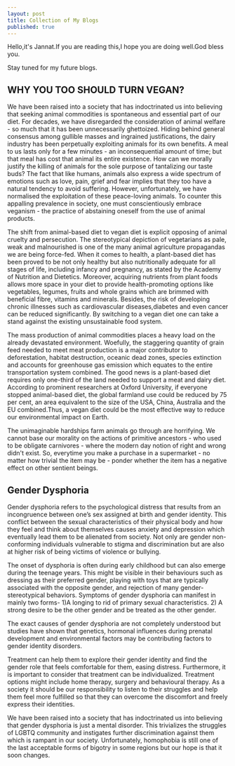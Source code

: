 ```yaml
---
layout: post
title: Collection of My Blogs
published: true
---
```

Hello,it's Jannat.If you are reading this,I hope you are doing well.God bless you.

Stay tuned for my future blogs.

## WHY YOU TOO SHOULD TURN VEGAN?
We have been raised into a society that has indoctrinated us into believing that seeking animal commodities is spontaneous and essential part of our diet. For decades, we have disregarded the consideration of animal welfare - so much that it has been unnecessarily ghettoized. Hiding behind general consensus among gullible masses and ingrained justifications, the dairy industry has been perpetually exploiting animals for its own benefits. A meal to us lasts only for a few minutes - an inconsequential amount of time; but that meal has cost that animal its entire existence. How can we morally justify the killing of animals for the sole purpose of tantalizing our taste buds? The fact that like humans, animals also express a wide spectrum of emotions such as love, pain, grief and fear implies that they too have a natural tendency to avoid suffering. However, unfortunately, we have normalised the exploitation of these peace-loving animals. To counter this appalling prevalence in society, one must conscientiously embrace veganism - the practice of abstaining oneself from the use of animal products.

The shift from animal-based diet to vegan diet is explicit opposing of animal cruelty and persecution. The stereotypical depiction of vegetarians as pale, weak and malnourished is one of the many animal agriculture propagandas we are being force-fed. When it comes to health, a plant-based diet has been proved to be not only healthy but also nutritionally adequate for all stages of life, including infancy and pregnancy, as stated by the Academy of Nutrition and Dietetics. Moreover, acquiring nutrients from plant foods allows more space in your diet to provide health-promoting options like vegetables, legumes, fruits and whole grains which are brimmed with beneficial fibre, vitamins and minerals. Besides, the risk of developing chronic illnesses such as cardiovascular diseases,diabetes and even cancer can be reduced significantly. By switching to a vegan diet one can take a stand against the existing unsustainable food system.

The mass production of animal commodities places a heavy load on the already devastated environment. Woefully, the staggering quantity of grain feed needed to meet meat production is a major contributor to deforestation, habitat destruction, oceanic dead zones, species extinction and accounts for greenhouse gas emission which equates to the entire transportation system combined. The good news is a plant-based diet requires only one-third of the land needed to support a meat and dairy diet. According to prominent researchers at Oxford University, if everyone stopped animal-based diet, the global farmland use could be reduced by 75 per cent, an area equivalent to the size of the USA, China, Australia and the EU combined.Thus, a vegan diet could be the most effective way to reduce our environmental impact on Earth.

The unimaginable hardships farm animals go through are horrifying. We cannot base our morality on the actions of primitive ancestors - who used to be obligate carnivores - where the modern day notion of right and wrong didn't exist. So, everytime you make a purchase in a supermarket - no matter how trivial the item may be - ponder whether the item has a negative effect on other sentient beings.

## Gender Dysphoria
Gender dysphoria refers to the psychological distress that results from an incongruence
between one’s sex assigned at birth and gender identity. This conflict between the sexual
characteristics of their physical body and how they feel and think about themselves causes
anxiety and depression which eventually lead them to be alienated from society. Not only are
gender non-conforming individuals vulnerable to stigma and discrimination but are also at
higher risk of being victims of violence or bullying.

The onset of dysphoria is often during early childhood but can also emerge during the
teenage years. This might be visible in their behaviours such as dressing as their preferred
gender, playing with toys that are typically associated with the opposite gender, and rejection
of many gender-stereotypical behaviors. Symptoms of gender dysphoria can manifest in
mainly two forms- 1)A longing to rid of primary sexual characteristics. 2) A strong desire
to be the other gender and be treated as the other gender.

The exact causes of gender dysphoria are not completely understood but studies have
shown that genetics, hormonal influences during prenatal development and environmental
factors may be contributing factors to gender identity disorders.

Treatment can help them to explore their gender identity and find the gender role that feels
comfortable for them, easing distress. Furthermore, it is important to consider that treatment can be
individualized. Treatment options might include home therapy, surgery and behavioural
therapy. As a society it should be our responsibility to listen to their struggles and help them
feel more fulfilled so that they can overcome the discomfort and freely express their
identities.

We have been raised into a society that has indoctrinated us into believing that gender
dysphoria is just a mental disorder. This trivializes the struggles of LGBTQ community and
instigates further discrimination against them which is rampant in our society. Unfortunately,
homophobia is still one of the last acceptable forms of bigotry in some regions but our hope
is that it soon changes.
